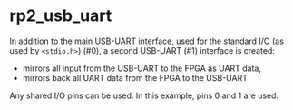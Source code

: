 # rp2_usb_uart

In addition to the main USB-UART interface, used for the standard I/O (as used by `<stdio.h>`) (#0),
a second USB-UART (#1) interface is created:

- mirrors all input from the USB-UART to the FPGA as UART data,
- mirrors back all UART data from the FPGA to the USB-UART

Any shared I/O pins can be used. In this example, pins 0 and 1 are used.
